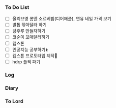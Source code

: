 ### To Do List
- [ ] 올리브영 롬앤 소르베밤(디어애플), 연유 네일 가격 보기
- [ ] 발톱 깎아달라 하기
- [ ] 탕후루 만들자하기
- [ ] 코순이 꼬매달라하기
- [ ] 캡스톤
- [ ] 인공지능 공부하기⏫ 
- [ ] 캡스톤 프로토타입 제작🔼 
- [ ] hdrp 플젝 파기
### Log

### Diary

### To Lord
